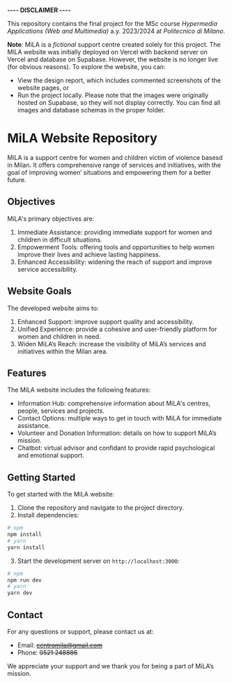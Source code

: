 **---- DISCLAIMER ----**

This repository contains the final project for the MSc course *Hypermedia Applications (Web and Multimedia)* a.y. 2023/2024 at *Politecnico di Milano*.

**Note**: MiLA is a *fictional* support centre created solely for this project. The MiLA website was initially deployed on Vercel with backend server on Vercel and database on Supabase. However, the website is no longer live (for obvious reasons). To explore the website, you can:
- View the design report, which includes commented screenshots of the website pages, or
- Run the project locally. Please note that the images were originally hosted on Supabase, so they will not display correctly. You can find all images and database schemas in the proper folder.

# MiLA Website Repository

MiLA is a support centre for women and children victim of violence basesd in Milan. It offers comprehensive range of services and initiatives, with the goal of improving women’ situations and empowering them for a better future.

## Objectives
MiLA's primary objectives are:
1. Immediate Assistance: providing immediate support for women and children in difficult situations.
2. Empowerment Tools: offering tools and opportunities to help women improve their lives and achieve lasting happiness.
3. Enhanced Accessibility: widening the reach of support and improve service accessibility.

## Website Goals
The developed website aims to:
1. Enhanced Support: improve support quality and accessibility.
2. Unified Experience: provide a cohesive and user-friendly platform for women and children in need.
3. Widen MiLA’s Reach: increase the visibility of MiLA’s services and initiatives within the Milan area.

## Features
The MiLA website includes the following features:
- Information Hub: comprehensive information about MiLA's centres, people, services and projects.
- Contact Options: multiple ways to get in touch with MiLA for immediate assistance.
- Volunteer and Donation Information: details on how to support MiLA’s mission.
- Chatbot: virtual advisor and confidant to provide rapid psychological and emotional support.

## Getting Started
To get started with the MiLA website:
1. Clone the repository and navigate to the project directory.
2. Install dependencies:
```bash
# npm
npm install
# yarn
yarn install
```
3. Start the development server on `http://localhost:3000`:
```bash
# npm
npm run dev
# yarn
yarn dev
```

## Contact
For any questions or support, please contact us at:
- Email: ~~centromila@gmail.com~~
- Phone: ~~0521 248886~~

We appreciate your support and we thank you for being a part of MiLA’s mission.
